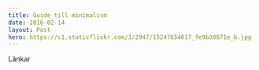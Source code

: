 ```yaml
---
title: Guide till minimalism
date: 2016-02-14
layout: Post
hero: https://c1.staticflickr.com/3/2947/15247654617_fe9b38871e_b.jpg
---
```


Länkar